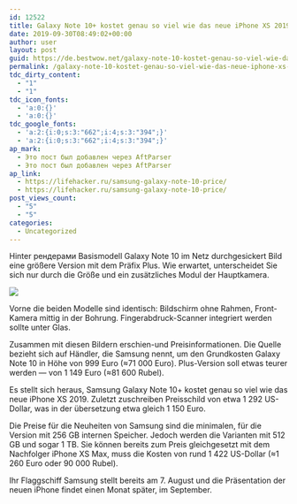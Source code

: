 ```yaml
---
id: 12522
title: Galaxy Note 10+ kostet genau so viel wie das neue iPhone XS 2019
date: 2019-09-30T08:49:02+00:00
author: user
layout: post
guid: https://de.bestwow.net/galaxy-note-10-kostet-genau-so-viel-wie-das-neue-iphone-xs-2019/
permalink: /galaxy-note-10-kostet-genau-so-viel-wie-das-neue-iphone-xs-2019/
tdc_dirty_content:
  - "1"
  - "1"
tdc_icon_fonts:
  - 'a:0:{}'
  - 'a:0:{}'
tdc_google_fonts:
  - 'a:2:{i:0;s:3:"662";i:4;s:3:"394";}'
  - 'a:2:{i:0;s:3:"662";i:4;s:3:"394";}'
ap_mark:
  - Это пост был добавлен через AftParser
  - Это пост был добавлен через AftParser
ap_link:
  - https://lifehacker.ru/samsung-galaxy-note-10-price/
  - https://lifehacker.ru/samsung-galaxy-note-10-price/
post_views_count:
  - "5"
  - "5"
categories:
  - Uncategorized
---
```

Hinter рендерами Basismodell Galaxy Note 10 im Netz durchgesickert Bild eine größere Version mit dem Präfix Plus. Wie erwartet, unterscheidet Sie sich nur durch die Größe und ein zusätzliches Modul der Hauptkamera.

![](https://de.bestwow.net/wp-content/uploads/2019/09/galaxy-note-10-budet-stoit-stol-ko-zhe-skol-ko-i-novyy-iphone-xs-2019-1.jpg) 

Vorne die beiden Modelle sind identisch: Bildschirm ohne Rahmen, Front-Kamera mittig in der Bohrung. Fingerabdruck-Scanner integriert werden sollte unter Glas.

Zusammen mit diesen Bildern erschien-und Preisinformationen. Die Quelle bezieht sich auf Händler, die Samsung nennt, um den Grundkosten Galaxy Note 10 in Höhe von 999 Euro (≈71 000 Euro). Plus-Version soll etwas teurer werden — von 1 149 Euro (≈81 600 Rubel).

Es stellt sich heraus, Samsung Galaxy Note 10+ kostet genau so viel wie das neue iPhone XS 2019. Zuletzt zuschreiben Preisschild von etwa 1 292 US-Dollar, was in der übersetzung etwa gleich 1 150 Euro.

Die Preise für die Neuheiten von Samsung sind die minimalen, für die Version mit 256 GB internen Speicher. Jedoch werden die Varianten mit 512 GB und sogar 1 TB. Sie können bereits zum Preis gleichgesetzt mit dem Nachfolger iPhone XS Max, muss die Kosten von rund 1 422 US-Dollar (≈1 260 Euro oder 90 000 Rubel).

Ihr Flaggschiff Samsung stellt bereits am 7. August und die Präsentation der neuen iPhone findet einen Monat später, im September.
